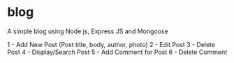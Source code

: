 # blog
A simple blog using Node js, Express JS and Mongoose

1 - Add New Post (Post title, body, author, photo)
2 - Edit Post
3 - Delete Post
4 - Display/Search Post
5 - Add Comment for Post
6 - Delete Comment
